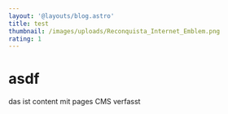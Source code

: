 ```yaml
---
layout: '@layouts/blog.astro'
title: test
thumbnail: /images/uploads/Reconquista_Internet_Emblem.png
rating: 1
---
```

# asdf

das ist content mit pages CMS verfasst